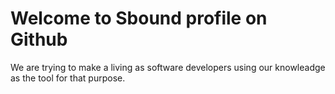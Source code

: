 # Welcome to Sbound profile on Github

We are trying to make a living as software developers using our knowleadge as the tool for that purpose.
